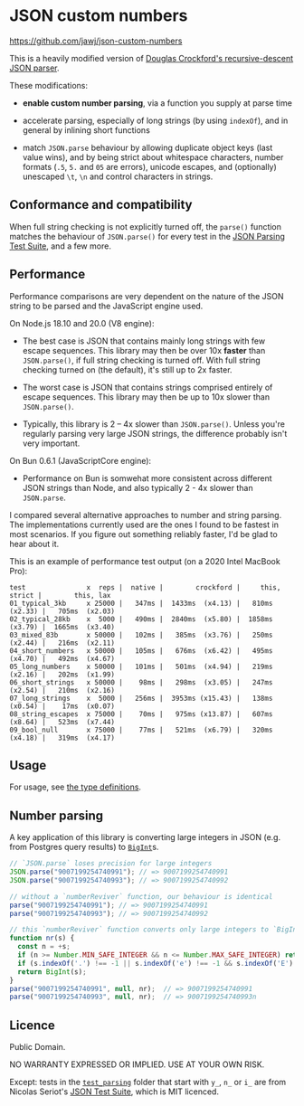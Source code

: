 # JSON custom numbers

https://github.com/jawj/json-custom-numbers

This is a heavily modified version of [Douglas Crockford's recursive-descent JSON parser](https://github.com/douglascrockford/JSON-js/blob/03157639c7a7cddd2e9f032537f346f1a87c0f6d/json_parse.js). 

These modifications:

* **enable custom number parsing**, via a function you supply at parse time

* accelerate parsing, especially of long strings (by using `indexOf`), and in general by inlining short functions

* match `JSON.parse` behaviour by allowing duplicate object keys (last value wins), and by being strict about whitespace characters, number formats (`.5`, `5.` and `05` are errors), unicode escapes, and (optionally) unescaped `\t`, `\n` and control characters in strings.

## Conformance and compatibility

When full string checking is not explicitly turned off, the `parse()` function matches the behaviour of `JSON.parse()` for every test in the [JSON Parsing Test Suite](https://github.com/nst/JSONTestSuite), and a few more.

## Performance

Performance comparisons are very dependent on the nature of the JSON string to be parsed and the JavaScript engine used. 

On Node.js 18.10 and 20.0 (V8 engine):

* The best case is JSON that contains mainly long strings with few escape sequences. This library may then be over 10x **faster** than `JSON.parse()`, if full string checking is turned off. With full string checking turned on (the default), it's still up to 2x faster.

* The worst case is JSON that contains strings comprised entirely of escape sequences. This library may then be up to 10x slower than `JSON.parse()`.

* Typically, this library is 2 – 4x slower than `JSON.parse()`. Unless you're regularly parsing very large JSON strings, the difference probably isn't very important.

On Bun 0.6.1 (JavaScriptCore engine):

* Performance on Bun is somwehat more consistent across different JSON strings than Node, and also typically 2 - 4x slower than `JSON.parse`.

I compared several alternative approaches to number and string parsing. The implementations currently used are the ones I found to be fastest in most scenarios. If you figure out something reliably faster, I'd be glad to hear about it.

This is an example of performance test output (on a 2020 Intel MacBook Pro):

```
test               x  reps |  native |        crockford |     this, strict |        this, lax
01_typical_3kb     x 25000 |   347ms |  1433ms  (x4.13) |   810ms  (x2.33) |   705ms  (x2.03)
02_typical_28kb    x  5000 |   490ms |  2840ms  (x5.80) |  1858ms  (x3.79) |  1665ms  (x3.40)
03_mixed_83b       x 50000 |   102ms |   385ms  (x3.76) |   250ms  (x2.44) |   216ms  (x2.11)
04_short_numbers   x 50000 |   105ms |   676ms  (x6.42) |   495ms  (x4.70) |   492ms  (x4.67)
05_long_numbers    x 50000 |   101ms |   501ms  (x4.94) |   219ms  (x2.16) |   202ms  (x1.99)
06_short_strings   x 50000 |    98ms |   298ms  (x3.05) |   247ms  (x2.54) |   210ms  (x2.16)
07_long_strings    x  5000 |   256ms |  3953ms (x15.43) |   138ms  (x0.54) |    17ms  (x0.07)
08_string_escapes  x 75000 |    70ms |   975ms (x13.87) |   607ms  (x8.64) |   523ms  (x7.44)
09_bool_null       x 75000 |    77ms |   521ms  (x6.79) |   320ms  (x4.18) |   319ms  (x4.17)
```

## Usage

For usage, see [the type definitions](dist/index.d.ts).

## Number parsing

A key application of this library is converting large integers in JSON (e.g. from Postgres query results) to [`BigInt`](https://developer.mozilla.org/en-US/docs/Web/JavaScript/Reference/Global_Objects/BigInt)s.

```javascript
// `JSON.parse` loses precision for large integers
JSON.parse("9007199254740991"); // => 9007199254740991
JSON.parse("9007199254740993"); // => 9007199254740992

// without a `numberReviver` function, our behaviour is identical
parse("9007199254740991"); // => 9007199254740991
parse("9007199254740993"); // => 9007199254740992

// this `numberReviver` function converts only large integers to `BigInt`
function nr(s) {
  const n = +s;
  if (n >= Number.MIN_SAFE_INTEGER && n <= Number.MAX_SAFE_INTEGER) return n;
  if (s.indexOf('.') !== -1 || s.indexOf('e') !== -1 && s.indexOf('E') !== -1) return n;
  return BigInt(s);
}
parse("9007199254740991", null, nr);  // => 9007199254740991
parse("9007199254740993", null, nr);  // => 9007199254740993n
```

## Licence

Public Domain.

NO WARRANTY EXPRESSED OR IMPLIED. USE AT YOUR OWN RISK.

Except: tests in the [`test_parsing`](test/test_parsing/) folder that start with `y_`, `n_` or `i_` are from Nicolas Seriot's [JSON Test Suite](https://github.com/nst/JSONTestSuite), which is MIT licenced.
